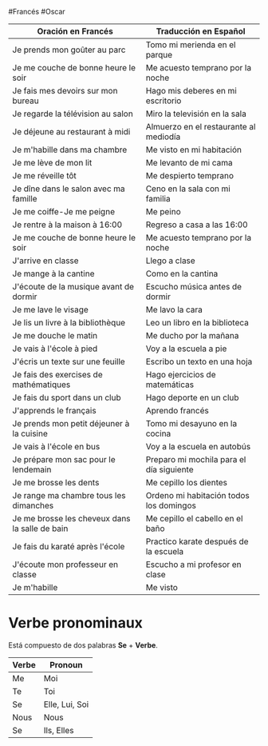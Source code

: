 #Francés #Oscar 

| Oración en Francés                             | Traducción en Español                    |
| ---------------------------------------------- | ---------------------------------------- |
| Je prends mon goûter au parc                   | Tomo mi merienda en el parque            |
| Je me couche de bonne heure le soir            | Me acuesto temprano por la noche         |
| Je fais mes devoirs sur mon bureau             | Hago mis deberes en mi escritorio        |
| Je regarde la télévision au salon              | Miro la televisión en la sala            |
| Je déjeune au restaurant à midi                | Almuerzo en el restaurante al mediodía   |
| Je m'habille dans ma chambre                   | Me visto en mi habitación                |
| Je me lève de mon lit                          | Me levanto de mi cama                    |
| Je me réveille tôt                             | Me despierto temprano                    |
| Je dîne dans le salon avec ma famille          | Ceno en la sala con mi familia           |
| Je me coiffe-Je me peigne                      | Me peino                                 |
| Je rentre à la maison à 16:00                  | Regreso a casa a las 16:00               |
| Je me couche de bonne heure le soir            | Me acuesto temprano por la noche         |
| J'arrive en classe                             | Llego a clase                            |
| Je mange à la cantine                          | Como en la cantina                       |
| J'écoute de la musique avant de dormir         | Escucho música antes de dormir           |
| Je me lave le visage                           | Me lavo la cara                          |
| Je lis un livre à la bibliothèque              | Leo un libro en la biblioteca            |
| Je me douche le matin                          | Me ducho por la mañana                   |
| Je vais à l'école à pied                       | Voy a la escuela a pie                   |
| J'écris un texte sur une feuille               | Escribo un texto en una hoja             |
| Je fais des exercises de mathématiques         | Hago ejercicios de matemáticas           |
| Je fais du sport dans un club                  | Hago deporte en un club                  |
| J'apprends le français                         | Aprendo francés                          |
| Je prends mon petit déjeuner à la cuisine      | Tomo mi desayuno en la cocina            |
| Je vais à l'école en bus                       | Voy a la escuela en autobús              |
| Je prépare mon sac pour le lendemain           | Preparo mi mochila para el día siguiente |
| Je me brosse les dents                         | Me cepillo los dientes                   |
| Je range ma chambre tous les dimanches         | Ordeno mi habitación todos los domingos  |
| Je me brosse les cheveux dans la salle de bain | Me cepillo el cabello en el baño         |
| Je fais du karaté après l'école                | Practico karate después de la escuela    |
| J'écoute mon professeur en classe              | Escucho a mi profesor en clase           |
| Je m'habille                                   | Me visto                                 |

# Verbe pronominaux
Está compuesto de dos palabras **Se** + **Verbe**.

| Verbe | Pronoun        |
| ----- | -------------- |
| Me    | Moi            |
| Te    | Toi            |
| Se    | Elle, Lui, Soi |
| Nous  | Nous           |
| Se    | Ils, Elles     |
